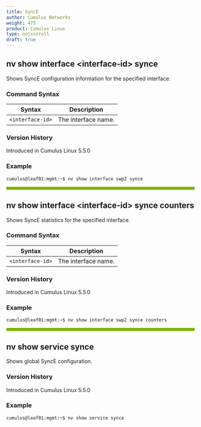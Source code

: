```yaml
---
title: SyncE
author: Cumulus Networks
weight: 475
product: Cumulus Linux
type: nojsscroll
draft: true
---
```

## nv show interface \<interface-id\> synce

Shows SyncE configuration information for the specified interface.

### Command Syntax

| Syntax |  Description   |
| --------- | -------------- |
| `<interface-id>`  |  The interface name. |

### Version History

Introduced in Cumulus Linux 5.5.0

### Example

```
cumulus@leaf01:mgmt:~$ nv show interface swp2 synce
```

<HR STYLE="BORDER: DASHED RGB(118,185,0) 1.0PX;BACKGROUND-COLOR: RGB(118,185,0);HEIGHT: 6.0PX;"/>

## nv show interface \<interface-id\> synce counters

Shows SyncE statistics for the specified interface.

### Command Syntax

| Syntax |  Description   |
| --------- | -------------- |
| `<interface-id>`  |  The interface name. |

### Version History

Introduced in Cumulus Linux 5.5.0

### Example

```
cumulus@leaf01:mgmt:~$ nv show interface swp2 synce counters
```

<HR STYLE="BORDER: DASHED RGB(118,185,0) 1.0PX;BACKGROUND-COLOR: RGB(118,185,0);HEIGHT: 6.0PX;"/>

## nv show service synce

Shows global SyncE configuration.

### Version History

Introduced in Cumulus Linux 5.5.0

### Example

```
cumulus@leaf01:mgmt:~$ nv show service synce
```
